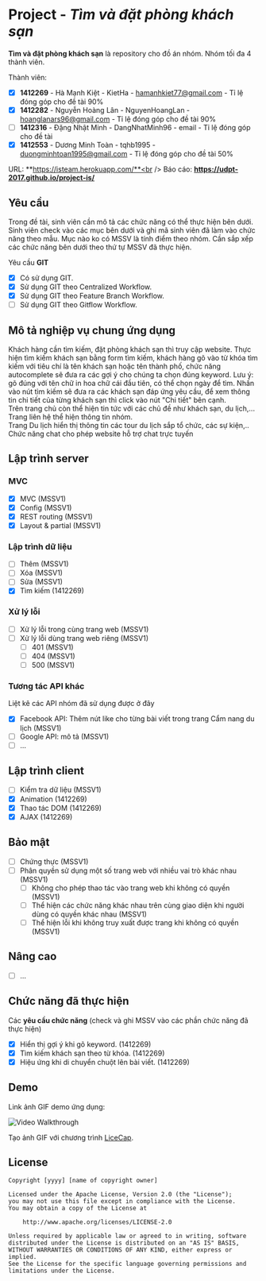 # Project - *Tìm và đặt phòng khách sạn*

**Tìm và đặt phòng khách sạn** là repository cho đồ án nhóm. Nhóm tối đa 4 thành viên.

Thành viên:
* [x] **1412269** - Hà Mạnh Kiệt - KietHa - hamanhkiet77@gmail.com - Tỉ lệ đóng góp cho đề tài 90%
* [x] **1412282** - Nguyễn Hoàng Lân - NguyenHoangLan - hoanglanars96@gmail.com - Tỉ lệ đóng góp cho đề tài 90%
* [ ] **1412316** - Đặng Nhật Minh - DangNhatMinh96 - email - Tỉ lệ đóng góp cho đề tài
* [x] **1412553** - Dương Minh Toàn - tqhb1995 - duongminhtoan1995@gmail.com - Tỉ lệ đóng góp cho đề tài 50%

URL: **https://isteam.herokuapp.com/**<br />
Báo cáo: **https://udpt-2017.github.io/project-is/**

## Yêu cầu

Trong đề tài, sinh viên cần mô tả các chức năng có thể thực hiện bên dưới. Sinh viên check vào các mục bên dưới và ghi mã sinh viên đã làm vào chức năng theo mẫu. Mục nào ko có MSSV là tính điểm theo nhóm. Cần sắp xếp các chức năng bên dưới theo thứ tự MSSV đã thực hiện.

Yêu cầu **GIT**
* [x] Có sử dụng GIT.
* [x] Sử dụng GIT theo Centralized Workflow.
* [x] Sử dụng GIT theo Feature Branch Workflow.
* [ ] Sử dụng GIT theo Gitflow Workflow.

## Mô tả nghiệp vụ chung ứng dụng
Khách hàng cần tìm kiếm, đặt phòng khách sạn thì truy cập website. Thực hiện tìm kiếm khách sạn bằng form tìm kiếm, khách hàng gõ vào từ khóa tìm kiếm với tiêu chí là tên khách sạn hoặc tên thành phố, chức năng autocomplete sẽ đưa ra các gợi ý cho chúng ta chọn đúng keyword. Lưu ý: gõ đúng với tên chữ in hoa chữ cái đầu tiên, có thể chọn ngày để tìm. Nhấn vào nút tìm kiếm sẽ đưa ra các khách sạn đáp ứng yêu cầu, để xem thông tin chi tiết của từng khách sạn thì click vào nút "Chi tiết" bên cạnh.<br />
Trên trang chủ còn thể hiện tin tức với các chủ đề như khách sạn, du lịch,...<br />
Trang liên hệ thể hiện thông tin nhóm.<br />
Trang Du lịch hiển thị thông tin các tour du lịch sắp tổ chức, các sự kiện,..<br />
Chức năng chat cho phép website hỗ trợ chat trực tuyến

## Lập trình server
### MVC
* [x] MVC (MSSV1)
* [x] Config (MSSV1)
* [x] REST routing (MSSV1)
* [x] Layout & partial (MSSV1)

### Lập trình dữ liệu
* [ ] Thêm (MSSV1)
* [ ] Xóa (MSSV1)
* [ ] Sửa (MSSV1)
* [x] Tìm kiếm (1412269)

### Xử lý lỗi
* [ ] Xử lý lỗi trong cùng trang web (MSSV1)
* [ ] Xử lý lỗi dùng trang web riêng (MSSV1)
   * [ ] 401 (MSSV1)
   * [ ] 404 (MSSV1)
   * [ ] 500 (MSSV1)

### Tương tác API khác
Liệt kê các API nhóm đã sử dụng được ở đây
* [x] Facebook API: Thêm nút like cho từng bài viết trong trang Cẩm nang du lịch (MSSV1)
* [ ] Google API: mô tả (MSSV1)
* [ ] ...

## Lập trình client
* [ ] Kiểm tra dữ liệu (MSSV1)
* [x] Animation (1412269)
* [x] Thao tác DOM (1412269)
* [x] AJAX (1412269)

## Bảo mật
* [ ] Chứng thực (MSSV1)
* [ ] Phân quyền sử dụng một số trang web với nhiều vai trò khác nhau (MSSV1)
   * [ ] Không cho phép thao tác vào trang web khi không có quyền (MSSV1)
   * [ ] Thể hiện các chức năng khác nhau trên cùng giao diện khi người dùng có quyền khác nhau (MSSV1)
   * [ ] Thể hiện lỗi khi không truy xuất được trang khi không có quyền (MSSV1)

## Nâng cao
* [ ] ...

## Chức năng đã thực hiện
Các **yêu cầu chức năng** (check và ghi MSSV vào các phần chức năng đã thực hiện)
* [x] Hiển thị gợi ý khi gõ keyword. (1412269)
* [x] Tìm kiếm khách sạn theo từ khóa. (1412269)
* [x] Hiệu ứng khi di chuyển chuột lên bài viết. (1412269)

## Demo

Link ảnh GIF demo ứng dụng:

![Video Walkthrough](demo.gif)

Tạo ảnh GIF với chương trình [LiceCap](http://www.cockos.com/licecap/).


## License

    Copyright [yyyy] [name of copyright owner]

    Licensed under the Apache License, Version 2.0 (the "License");
    you may not use this file except in compliance with the License.
    You may obtain a copy of the License at

        http://www.apache.org/licenses/LICENSE-2.0

    Unless required by applicable law or agreed to in writing, software
    distributed under the License is distributed on an "AS IS" BASIS,
    WITHOUT WARRANTIES OR CONDITIONS OF ANY KIND, either express or implied.
    See the License for the specific language governing permissions and
    limitations under the License.
